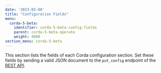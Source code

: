 ```yaml
---
date: '2023-03-08'
title: "Configuration Fields"
menu:
  corda-5-beta:
    identifier: corda-5-beta-config-fields
    parent: corda-5-beta-operate
    weight: 4000
section_menu: corda-5-beta
---
```

This section lists the fields of each Corda configuration section. Set these fields by sending a valid JSON document to the `put_config` endpoint of the [REST API](../operating-tutorials/rest-api.md).

<!--There are some exceptions though. For example the DB config is passed in when you start Corda. All of that needs a bit of documentation.-->